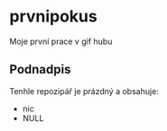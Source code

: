 # prvnipokus
Moje první prace v gif hubu
## Podnadpis
Tenhle repozipář je prázdný a obsahuje:
- nic
- NULL
